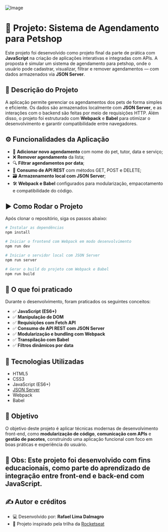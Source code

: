 ![Image](https://github.com/user-attachments/assets/81d84517-dae5-4527-a008-6f2db09c206c)

# 🐾 Projeto: Sistema de Agendamento para Petshop

Este projeto foi desenvolvido como projeto final da parte de prática com **JavaScript** na criação de aplicações interativas e integradas com APIs. A proposta é simular um sistema de agendamento para petshop, onde o usuário pode cadastrar, visualizar, filtrar e remover agendamentos — com dados armazenados via **JSON Server**.

## 🧾 Descrição do Projeto

A aplicação permite gerenciar os agendamentos dos pets de forma simples e eficiente. Os dados são armazenados localmente com **JSON Server**, e as interações com o backend são feitas por meio de requisições HTTP. Além disso, o projeto foi estruturado com **Webpack** e **Babel** para otimizar o desenvolvimento e garantir compatibilidade entre navegadores.

## ⚙️ Funcionalidades da Aplicação

- 📅 **Adicionar novo agendamento** com nome do pet, tutor, data e serviço;
- ❌ **Remover agendamento** da lista;
- 🔍 **Filtrar agendamentos por data**;
- 🔄 **Consumo de API REST** com métodos GET, POST e DELETE;
- 🗃️ **Armazenamento local com JSON Server**;
- 🛠️ **Webpack e Babel** configurados para modularização, empacotamento e compatibilidade do código.


## ▶️ Como Rodar o Projeto

Após clonar o repositório, siga os passos abaixo:

```bash
# Instalar as dependências
npm install

# Iniciar o frontend com Webpack em modo desenvolvimento
npm run dev

# Iniciar o servidor local com JSON Server
npm run server

# Gerar o build do projeto com Webpack e Babel
npm run build
```

## 🧠 O que foi praticado

Durante o desenvolvimento, foram praticados os seguintes conceitos:

- ✅ **JavaScript (ES6+)**
- ✅ **Manipulação de DOM**
- ✅ **Requisições com Fetch API**
- ✅ **Consumo de API REST com JSON Server**
- ✅ **Modularização e bundling com Webpack**
- ✅ **Transpilação com Babel**
- ✅ **Filtros dinâmicos por data**

## 🔧 Tecnologias Utilizadas

- HTML5
- CSS3
- JavaScript (ES6+)
- [JSON Server](https://github.com/typicode/json-server)
- Webpack
- Babel

## 🎯 Objetivo

O objetivo deste projeto é aplicar técnicas modernas de desenvolvimento front-end, como **modularização de código**, **comunicação com APIs** e **gestão de pacotes**, construindo uma aplicação funcional com foco em boas práticas e experiência do usuário.

## 📌 Obs: Este projeto foi desenvolvido com fins educacionais, como parte do aprendizado de integração entre front-end e back-end com JavaScript.

## ✍️ Autor e créditos

- 💻 Desenvolvido por: **Rafael Lima Dalmagro**  
- 📘 Projeto inspirado pela trilha da [Rocketseat](https://www.rocketseat.com.br/)
